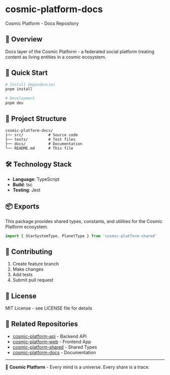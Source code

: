 # cosmic-platform-docs

Cosmic Platform - Docs Repository

## 🌌 Overview

Docs layer of the Cosmic Platform - a federated social platform treating content as living entities in a cosmic ecosystem.

## 🚀 Quick Start

```bash
# Install dependencies
pnpm install

# Development
pnpm dev
```

## 📁 Project Structure

```
cosmic-platform-docs/
├── src/           # Source code
├── tests/         # Test files  
├── docs/          # Documentation
└── README.md      # This file
```

## 🛠️ Technology Stack


- **Language**: TypeScript
- **Build**: tsc
- **Testing**: Jest

## 📦 Exports

This package provides shared types, constants, and utilities for the Cosmic Platform ecosystem.

```typescript
import { StarSystemType, PlanetType } from 'cosmic-platform-shared'
```


## 🤝 Contributing

1. Create feature branch
2. Make changes
3. Add tests
4. Submit pull request

## 📜 License

MIT License - see LICENSE file for details

## 🌟 Related Repositories

- [cosmic-platform-api](../cosmic-platform-api) - Backend API
- [cosmic-platform-web](../cosmic-platform-web) - Frontend App  
- [cosmic-platform-shared](../cosmic-platform-shared) - Shared Types
- [cosmic-platform-docs](../cosmic-platform-docs) - Documentation

---

🌌 **Cosmic Platform** - Every mind is a universe. Every share is a trace.
